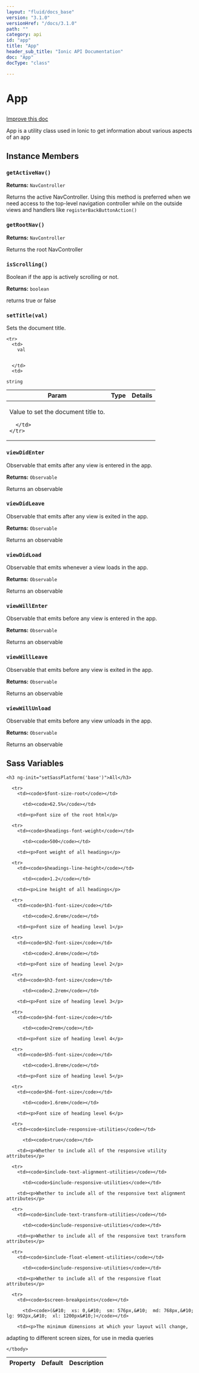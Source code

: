 ```yaml
---
layout: "fluid/docs_base"
version: "3.1.0"
versionHref: "/docs/3.1.0"
path: ""
category: api
id: "app"
title: "App"
header_sub_title: "Ionic API Documentation"
doc: "App"
docType: "class"

---
```










<h1 class="api-title">
<a class="anchor" name="app" href="#app"></a>

App





</h1>

<a class="improve-v2-docs" href="http://github.com/driftyco/ionic/edit/master/src/components/app/app.ts#L15">
Improve this doc
</a>






<p>App is a utility class used in Ionic to get information about various aspects of an app</p>




<!-- @usage tag -->


<!-- @property tags -->



<!-- instance methods on the class -->

<h2><a class="anchor" name="instance-members" href="#instance-members"></a>Instance Members</h2>

<div id="getActiveNav"></div>

<h3>
<a class="anchor" name="getActiveNav" href="#getActiveNav"></a>
<code>getActiveNav()</code>
  

</h3>








<div class="return-value">
<i class="icon ion-arrow-return-left"></i>
<b>Returns:</b> 
  <code>NavController</code> <p>Returns the active NavController. Using this method is preferred when we need access to the top-level navigation controller while on the outside views and handlers like <code>registerBackButtonAction()</code></p>


</div>




<div id="getRootNav"></div>

<h3>
<a class="anchor" name="getRootNav" href="#getRootNav"></a>
<code>getRootNav()</code>
  

</h3>








<div class="return-value">
<i class="icon ion-arrow-return-left"></i>
<b>Returns:</b> 
  <code>NavController</code> <p>Returns the root NavController</p>


</div>




<div id="isScrolling"></div>

<h3>
<a class="anchor" name="isScrolling" href="#isScrolling"></a>
<code>isScrolling()</code>
  

</h3>

Boolean if the app is actively scrolling or not.






<div class="return-value">
<i class="icon ion-arrow-return-left"></i>
<b>Returns:</b> 
  <code>boolean</code> <p>returns true or false</p>


</div>




<div id="setTitle"></div>

<h3>
<a class="anchor" name="setTitle" href="#setTitle"></a>
<code>setTitle(val)</code>
  

</h3>

Sets the document title.


<table class="table param-table" style="margin:0;">
  <thead>
    <tr>
      <th>Param</th>
      <th>Type</th>
      <th>Details</th>
    </tr>
  </thead>
  <tbody>
    
    <tr>
      <td>
        val
        
        
      </td>
      <td>
        
  <code>string</code>
      </td>
      <td>
        <p>Value to set the document title to.</p>

        
      </td>
    </tr>
    
  </tbody>
</table>








<div id="viewDidEnter"></div>

<h3>
<a class="anchor" name="viewDidEnter" href="#viewDidEnter"></a>
<code>viewDidEnter</code>
  

</h3>

Observable that emits after any view is entered in the app.






<div class="return-value">
<i class="icon ion-arrow-return-left"></i>
<b>Returns:</b> 
  <code>Observable</code> <p>Returns an observable</p>


</div>




<div id="viewDidLeave"></div>

<h3>
<a class="anchor" name="viewDidLeave" href="#viewDidLeave"></a>
<code>viewDidLeave</code>
  

</h3>

Observable that emits after any view is exited in the app.






<div class="return-value">
<i class="icon ion-arrow-return-left"></i>
<b>Returns:</b> 
  <code>Observable</code> <p>Returns an observable</p>


</div>




<div id="viewDidLoad"></div>

<h3>
<a class="anchor" name="viewDidLoad" href="#viewDidLoad"></a>
<code>viewDidLoad</code>
  

</h3>

Observable that emits whenever a view loads in the app.






<div class="return-value">
<i class="icon ion-arrow-return-left"></i>
<b>Returns:</b> 
  <code>Observable</code> <p>Returns an observable</p>


</div>




<div id="viewWillEnter"></div>

<h3>
<a class="anchor" name="viewWillEnter" href="#viewWillEnter"></a>
<code>viewWillEnter</code>
  

</h3>

Observable that emits before any view is entered in the app.






<div class="return-value">
<i class="icon ion-arrow-return-left"></i>
<b>Returns:</b> 
  <code>Observable</code> <p>Returns an observable</p>


</div>




<div id="viewWillLeave"></div>

<h3>
<a class="anchor" name="viewWillLeave" href="#viewWillLeave"></a>
<code>viewWillLeave</code>
  

</h3>

Observable that emits before any view is exited in the app.






<div class="return-value">
<i class="icon ion-arrow-return-left"></i>
<b>Returns:</b> 
  <code>Observable</code> <p>Returns an observable</p>


</div>




<div id="viewWillUnload"></div>

<h3>
<a class="anchor" name="viewWillUnload" href="#viewWillUnload"></a>
<code>viewWillUnload</code>
  

</h3>

Observable that emits before any view unloads in the app.






<div class="return-value">
<i class="icon ion-arrow-return-left"></i>
<b>Returns:</b> 
  <code>Observable</code> <p>Returns an observable</p>


</div>





  <h2 id="sass-variable-header"><a class="anchor" name="sass-variables" href="#sass-variables"></a>Sass Variables</h2>
  <div id="sass-variables" ng-controller="SassToggleCtrl">
  <div class="sass-platform-toggle">
    
    <h3 ng-init="setSassPlatform('base')">All</h3>
    
  </div>


  
  <table ng-show="active === 'base'" id="sass-base" class="table param-table" style="margin:0;">
    <thead>
      <tr>
        <th>Property</th>
        <th>Default</th>
        <th>Description</th>
      </tr>
    </thead>
    <tbody>
      
      <tr>
        <td><code>$font-size-root</code></td>
        
          <td><code>62.5%</code></td>
        
        <td><p>Font size of the root html</p>
</td>
      </tr>
      
      <tr>
        <td><code>$headings-font-weight</code></td>
        
          <td><code>500</code></td>
        
        <td><p>Font weight of all headings</p>
</td>
      </tr>
      
      <tr>
        <td><code>$headings-line-height</code></td>
        
          <td><code>1.2</code></td>
        
        <td><p>Line height of all headings</p>
</td>
      </tr>
      
      <tr>
        <td><code>$h1-font-size</code></td>
        
          <td><code>2.6rem</code></td>
        
        <td><p>Font size of heading level 1</p>
</td>
      </tr>
      
      <tr>
        <td><code>$h2-font-size</code></td>
        
          <td><code>2.4rem</code></td>
        
        <td><p>Font size of heading level 2</p>
</td>
      </tr>
      
      <tr>
        <td><code>$h3-font-size</code></td>
        
          <td><code>2.2rem</code></td>
        
        <td><p>Font size of heading level 3</p>
</td>
      </tr>
      
      <tr>
        <td><code>$h4-font-size</code></td>
        
          <td><code>2rem</code></td>
        
        <td><p>Font size of heading level 4</p>
</td>
      </tr>
      
      <tr>
        <td><code>$h5-font-size</code></td>
        
          <td><code>1.8rem</code></td>
        
        <td><p>Font size of heading level 5</p>
</td>
      </tr>
      
      <tr>
        <td><code>$h6-font-size</code></td>
        
          <td><code>1.6rem</code></td>
        
        <td><p>Font size of heading level 6</p>
</td>
      </tr>
      
      <tr>
        <td><code>$include-responsive-utilities</code></td>
        
          <td><code>true</code></td>
        
        <td><p>Whether to include all of the responsive utility attributes</p>
</td>
      </tr>
      
      <tr>
        <td><code>$include-text-alignment-utilities</code></td>
        
          <td><code>$include-responsive-utilities</code></td>
        
        <td><p>Whether to include all of the responsive text alignment attributes</p>
</td>
      </tr>
      
      <tr>
        <td><code>$include-text-transform-utilities</code></td>
        
          <td><code>$include-responsive-utilities</code></td>
        
        <td><p>Whether to include all of the responsive text transform attributes</p>
</td>
      </tr>
      
      <tr>
        <td><code>$include-float-element-utilities</code></td>
        
          <td><code>$include-responsive-utilities</code></td>
        
        <td><p>Whether to include all of the responsive float attributes</p>
</td>
      </tr>
      
      <tr>
        <td><code>$screen-breakpoints</code></td>
        
          <td><code>(&#10;  xs: 0,&#10;  sm: 576px,&#10;  md: 768px,&#10;  lg: 992px,&#10;  xl: 1200px&#10;)</code></td>
        
        <td><p>The minimum dimensions at which your layout will change,
adapting to different screen sizes, for use in media queries</p>
</td>
      </tr>
      
    </tbody>
  </table>
  
</div>



<!-- related link --><!-- end content block -->


<!-- end body block -->


